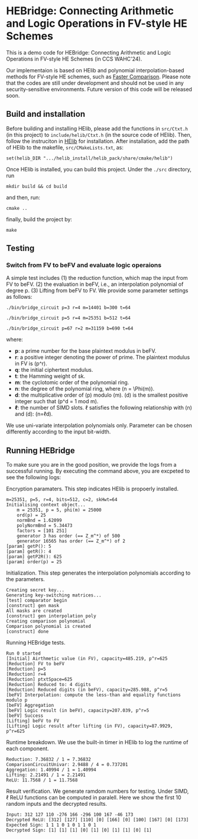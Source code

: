 # HEBridge: Connecting Arithmetic and Logic Operations in FV-style HE Schemes

This is a demo code for HEBridge: Connecting Arithmetic and Logic Operations in
FV-style HE Schemes (in CCS WAHC'24).

Our implementaion is based on HElib and polynomial interpolation-based methods for FV-style HE schemes, such as [Faster Comparison](https://eprint.iacr.org/2021/315). Please note that the codes are still under development and should not be used in any security-sensitive environments. Future version of this code will be released soon.

## Build and installation
Before building and installing HElib, please add the functions in ```src/Ctxt.h``` (in this project) to ```include/helib/Ctxt.h``` (in the source code of HElib). Then, follow the instruciton in [HElib](https://github.com/homenc/HElib) for installation. After installation, add the path of HElib to the makefile, ```src/CMakeLists.txt```,  as:

    set(helib_DIR ".../helib_install/helib_pack/share/cmake/helib")

Once HElib is installed, you can build this project. Under the  ```./src``` directory, run

    mkdir build && cd build

and then, run:

    cmake ..

finally, build the project by:

    make

## Testing
### Switch from FV to beFV and evaluate logic operaions
A simple test includes (1) the reduction function, which map the input from FV to beFV. (2) the evaluation in beFV, i.e., an interpolation polynomial of degree p. (3) Lifting from beFV to FV. We provide some parameter settings as follows:
  
    ./bin/bridge_circuit p=3 r=4 m=14401 b=300 t=64

    ./bin/bridge_circuit p=5 r=4 m=25351 b=512 t=64
    
    ./bin/bridge_circuit p=67 r=2 m=31159 b=690 t=64
    
where:
- **p**: a prime number for the base plaintext modulus in beFV.
- **r**: a positive integer denoting the power of prime. The plaintext modulus in FV is \(p^r\).
- **q**: the initial ciphertext modulus.
- **t**: the Hamming weight of sk.
- **m**: the cyclotomic order of the polynomial ring.
- **n**: the degree of the polynomial ring, where \(n = \Phi(m)\).
- **d**: the multiplicative order of \(p\) modulo \(m\). \(d\) is the smallest positive integer such that \(p^d = 1 mod m\).
- **ℓ**: the number of SIMD slots. ℓ satisfies the following relationship with \(n\) and \(d\): \(n=ℓd\).

We use uni-variate interpolation polynomials only. Parameter can be chosen differently according to the input bit-width.

## Running HEBridge
To make sure you are in the good position, we provide the logs from a successful running. By executing the command above, you are excpeted to see the following logs:

Encryption paramaters. This step indicates HElib is propoerly installed.

    m=25351, p=5, r=4, bits=512, c=2, skHwt=64
    Initialising context object...
        m = 25351, p = 5, phi(m) = 25000
        ord(p) = 25
        normBnd = 1.62099
        polyNormBnd = 5.34473
        factors = [101 251]
        generator 3 has order (== Z_m^*) of 500
        generator 16565 has order (== Z_m^*) of 2
    [param] getP(): 5
    [param] getR(): 4
    [param] getP2R(): 625
    [param] order(p) = 25

Initialization. This step generates the interpolation polynomials according to the parameters.

    Creating secret key...
    Generating key-switching matrices...
    [test] comparator begin
    [construct] gen mask
    All masks are created
    [construct] gen interpolation poly
    Creating comparison polynomial
    Comparison polynomial is created
    [construct] done

Running HEBridge tests.

    Run 0 started
    [Initial] Airthmetic value (in FV), capacity=485.219, p^r=625
    [Reduction] FV to beFV
    [Reduction] p=5
    [Reduction] r=4
    [Reduction] ptxtSpace=625
    [Reduction] Reduced to: 4 digits
    [Reduction] Reduced digits (in beFV), capacity=285.988, p^r=5
    [beFV] Interpolation: compute the less-than and equality functions modulo p
    [beFV] Aggregation
    [beFV] Logic result (in beFV), capacity=207.039, p^r=5
    [beFV] Success
    [Lifting] beFV to FV
    [Lifting] Logic result after lifting (in FV), capacity=87.9929, p^r=625

Runtime breakdown. We use the built-in timer in HElib to log the runtime of each component.
 
    Reduction: 7.36832 / 1 = 7.36832
    ComparisonCircuitUnivar: 2.9488 / 4 = 0.737201  
    Aggregation: 1.40994 / 1 = 1.40994  
    Lifting: 2.21491 / 1 = 2.21491  
    ReLU: 11.7568 / 1 = 11.7568  

Result verification. We generate ramdom numbers for testing. Under SIMD, ℓ ReLU functions can be computed in paralell. Here we show the first 10 random inputs and the decrypted results.

    Input: 312 127 110 -276 166 -296 100 167 -46 173
    Decrypted ReLU: [312] [127] [110] [0] [166] [0] [100] [167] [0] [173]
    Expected Sign: 1 1 1 0 1 0 1 1 0 1
    Decrypted Sign: [1] [1] [1] [0] [1] [0] [1] [1] [0] [1]